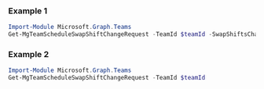 ### Example 1
``` powershell
Import-Module Microsoft.Graph.Teams
Get-MgTeamScheduleSwapShiftChangeRequest -TeamId $teamId -SwapShiftsChangeRequestId $swapShiftsChangeRequestId
```
### Example 2
``` powershell
Import-Module Microsoft.Graph.Teams
Get-MgTeamScheduleSwapShiftChangeRequest -TeamId $teamId
```
